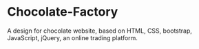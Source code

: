 # Chocolate-Factory
A design for chocolate website, based on HTML, CSS, bootstrap, JavaScript, jQuery, an online trading platform.
